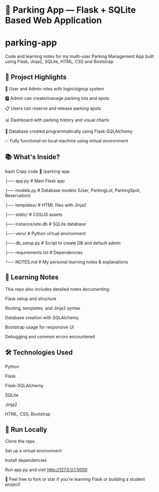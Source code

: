 # 🚗 Parking App — Flask + SQLite Based Web Application
# parking-app
Code and learning notes for my multi-user Parking Management App built using Flask, Jinja2, SQLite, HTML, CSS and Bootstrap.
## 🧩 Project Highlights
🔐 User and Admin roles with login/signup system

🅿️ Admin can create/manage parking lots and spots

📋 Users can reserve and release parking spots

📊 Dashboard with parking history and visual charts

💾 Database created programmatically using Flask-SQLAlchemy

✅ Fully functional on local machine using virtual environment

## 📚 What's Inside?
bash
Copy code
📁 /parking-app

├── app.py               # Main Flask app

├── models.py            # Database models (User, ParkingLot, ParkingSpot, Reservation)

├── templates/           # HTML files with Jinja2

├── static/              # CSS/JS assets

├── instance/site.db     # SQLite database

├── venv/                # Python virtual environment

├── db_setup.py          # Script to create DB and default admin

├── requirements.txt     # Dependencies

└── NOTES.md             # My personal learning notes & explanations

## 🧠 Learning Notes
This repo also includes detailed notes documenting:

Flask setup and structure

Routing, templates, and Jinja2 syntax

Database creation with SQLAlchemy

Bootstrap usage for responsive UI

Debugging and common errors encountered

## 🛠 Technologies Used
Python

Flask

Flask-SQLAlchemy

SQLite

Jinja2

HTML, CSS, Bootstrap

## 🧪 Run Locally
Clone the repo

Set up a virtual environment

Install dependencies

Run app.py and visit http://127.0.0.1:5000

🌟 Feel free to fork or star if you're learning Flask or building a student project!

